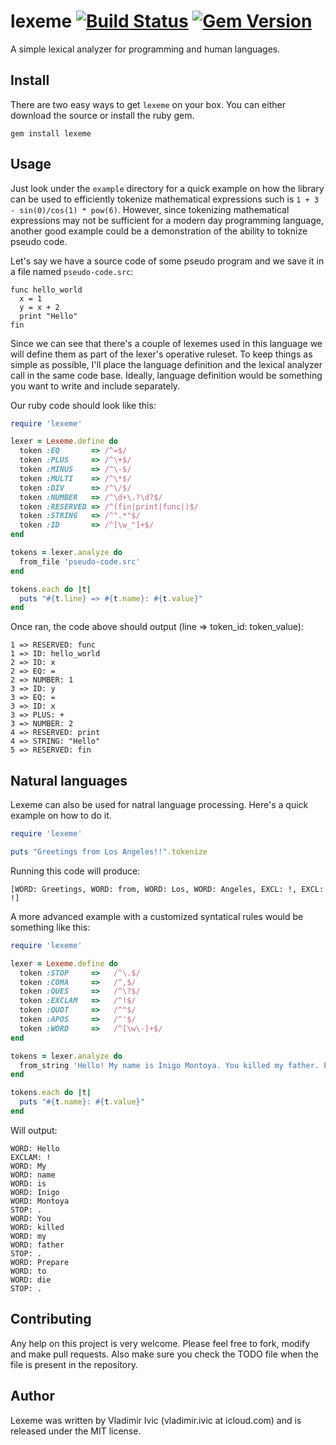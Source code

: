 lexeme   [![Build Status](https://travis-ci.org/mancmelou/lexeme.png)](https://travis-ci.org/mancmelou/lexeme) [![Gem Version](https://badge.fury.io/rb/lexeme.png)](http://badge.fury.io/rb/lexeme)
======
A simple lexical analyzer for programming and human languages.

Install
-------
There are two easy ways to get `lexeme` on your box. You can either download the source or install the ruby gem. 

    gem install lexeme
    
Usage
-----
Just look under the `example` directory for a quick example on how the library can be used to efficiently 
tokenize mathematical expressions such is `1 + 3 - sin(0)/cos(1) * pow(6)`. However, since tokenizing 
mathematical expressions may not be sufficient for a modern day programming language, another good example
could be a demonstration of the ability to toknize pseudo code.

Let's say we have a source code of some pseudo program and we save it in a file named `pseudo-code.src`:

    func hello_world
      x = 1
      y = x + 2
      print "Hello"
    fin

Since we can see that there's a couple of lexemes used in this language we will define them as part 
of the lexer's operative ruleset. To keep things as simple as possible, I'll place
the language definition and the lexical analyzer call in the same code base. 
Ideally, language definition would be something you want to write and include separately. 

Our ruby code should look like this:

```ruby
require 'lexeme'

lexer = Lexeme.define do
  token :EQ       => /^=$/
  token :PLUS     => /^\+$/
  token :MINUS    => /^\-$/
  token :MULTI    => /^\*$/
  token :DIV      => /^\/$/
  token :NUMBER   => /^\d+\.?\d?$/
  token :RESERVED => /^(fin|print|func|)$/
  token :STRING   => /^".*"$/
  token :ID       => /^[\w_"]+$/ 
end

tokens = lexer.analyze do 
  from_file 'pseudo-code.src'
end

tokens.each do |t|
  puts "#{t.line} => #{t.name}: #{t.value}"
end
```

Once ran, the code above should output (line => token_id: token_value):

    1 => RESERVED: func
    1 => ID: hello_world
    2 => ID: x
    2 => EQ: =
    2 => NUMBER: 1
    3 => ID: y
    3 => EQ: =
    3 => ID: x
    3 => PLUS: +
    3 => NUMBER: 2
    4 => RESERVED: print
    4 => STRING: "Hello"
    5 => RESERVED: fin

Natural languages
-----------------
Lexeme can also be used for natral language processing. Here's a quick example on how to do it.

```ruby
require 'lexeme'

puts "Greetings from Los Angeles!!".tokenize
```

Running this code will produce:

    [WORD: Greetings, WORD: from, WORD: Los, WORD: Angeles, EXCL: !, EXCL: !]

A more advanced example with a customized syntatical rules would be something like this:

```ruby
require 'lexeme'

lexer = Lexeme.define do
  token :STOP     =>   /^\.$/
  token :COMA     =>   /^,$/
  token :QUES     =>   /^\?$/
  token :EXCLAM   =>   /^!$/
  token :QUOT     =>   /^"$/
  token :APOS     =>   /^'$/
  token :WORD     =>   /^[\w\-]+$/
end 

tokens = lexer.analyze do
  from_string 'Hello! My name is Inigo Montoya. You killed my father. Prepare to die.'
end

tokens.each do |t|
  puts "#{t.name}: #{t.value}"
end
```

Will output: 

    WORD: Hello
    EXCLAM: !
    WORD: My
    WORD: name
    WORD: is
    WORD: Inigo
    WORD: Montoya
    STOP: .
    WORD: You
    WORD: killed
    WORD: my
    WORD: father
    STOP: .
    WORD: Prepare
    WORD: to
    WORD: die
    STOP: .

Contributing
------------
Any help on this project is very welcome. Please feel free to fork, modify and 
make pull requests. Also make sure you check the TODO file when the file is present in the repository. 

Author
------
Lexeme was written by Vladimir Ivic (vladimir.ivic at icloud.com) and is
released under the MIT license.
